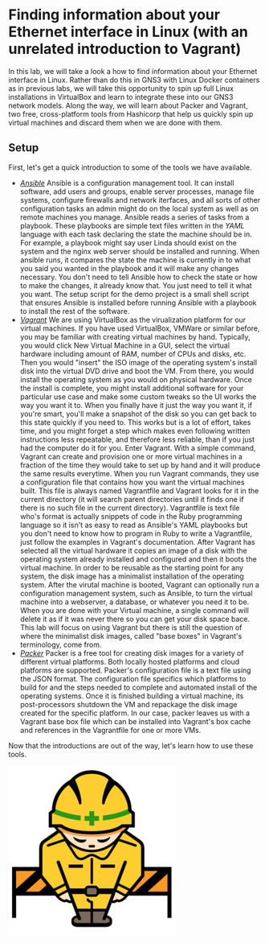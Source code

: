 # Finding information about your Ethernet interface in Linux (with an unrelated introduction to Vagrant)
In this lab, we will take a look a how to find information about your Ethernet interface in Linux. Rather than do this in GNS3 with Linux Docker containers as in previous labs, we will take this opportunity to spin up full Linux installations in VirtualBox and learn to integrate these into our GNS3 network models.  Along the way, we will learn about Packer and Vagrant, two free, cross-platform tools from Hashicorp that help us quickly spin up virtual machines and discard them when we are done with them.

## Setup
First, let's get a quick introduction to some of the tools we have available.
- *[Ansible](https://docs.ansible.com/ansible/latest/index.html)*
    Ansible is a configuration management tool.  It can install software, add users and groups, enable server processes, manage file systems, configure firewalls and network iterfaces, and all sorts of other configuration tasks an admin might do on the local system as well as on remote machines you manage.  Ansible reads a series of tasks from a playbook.  These playbooks are simple text files written in the *YAML* language with each task declaring the state the machine should be in.  For example, a playbook might say user Linda should exist on the system and the nginx web server should be installed and running.  When ansible runs, it compares the state the machine is currently in to what you said you wanted in the playbook and it will make any changes necessary.  You don't need to tell Ansible how to check the state or how to make the changes, it already know that.  You just need to tell it what you want.  The setup script for the demo project is a small shell script that ensures Ansible is installed before running Ansible with a playbook to install the rest of the software.
- *[Vagrant](https://www.vagrantup.com/)*
    We are using VirtualBox as the virualization platform for our virtual machines.  If you have used VirtualBox, VMWare or similar before, you may be familiar with creating virtual machines by hand.  Typically, you would click New Virtual Machine in a GUI, select the virtual hardware including amount of RAM, number of CPUs and disks, etc.  Then you would "insert" the ISO image of the operating system's install disk into the virtual DVD drive and boot the VM.  From there, you would install the operating system as you would on physical hardware.  Once the install is complete, you might install additional software for your particular use case and make some custom tweaks so the UI works the way you want it to.  When you finally have it just the way you want it, if you're smart, you'll make a snapshot of the disk so you can get back to this state quickly if you need to.  This works but is a lot of effort, takes time, and you might forget a step which makes even following written instructions less repeatable, and therefore less reliable, than if you just had the computer do it for you.  Enter Vagrant.  With a simple command, Vagrant can create and provision one or more virtual machines in a fraction of the time they would take to set up by hand and it will produce the same results everytime.  When you run Vagrant commands, they use a configuration file that contains how you want the virtual machines built.  This file is always named Vagrantfile and Vagrant looks for it in the current directory (it will search parent directories until it finds one if there is no such file in the current directory).  Vagrantfile is text file who's format is actually snippets of code in the Ruby programming language so it isn't as easy to read as Ansible's YAML playbooks but you don't need to know how to program in Ruby to write a Vagrantfile, just follow the examples in Vagrant's documentation.  After Vagrant has selected all the virtual hardware it copies an image of a disk with the operating system already installed and configured and then it boots the virtual machine.  In order to be reusable as the starting point for any system, the disk image has a minimalist installation of the operating system. After the virutal machine is booted, Vagrant can optionally run a configuration management system, such as Ansible, to turn the virtual machine into a webserver, a database, or whatever you need it to be.  When you are done with your Virtual machine, a single command will delete it as if it was never there so you can get your disk space bace.  This lab will focus on using Vagrant but there is still the question of where the minimalist disk images, called "base boxes" in Vagrant's terminology, come from.
- *[Packer](https://www.packer.io/)*
    Packer is a free tool for creating disk images for a variety of different virtual platforms. Both locally hosted platforms and cloud platforms are supported.  Packer's configuration file is a text file using the JSON format.  The configuration file specifics which platforms to build for and the steps needed to complete and automated install of the operating systems.  Once it is finished building a virtual machine, its post-processors shutdown the VM and repackage the disk image created for the specific platform.  In our case, packer leaves us with a Vagrant base box file which can be installed into Vagrant's box cache and references in the Vagrantfile for one or more VMs.

Now that the introductions are out of the way, let's learn how to use these tools.


![Image of construction sign](../ConstructionSign.png)
